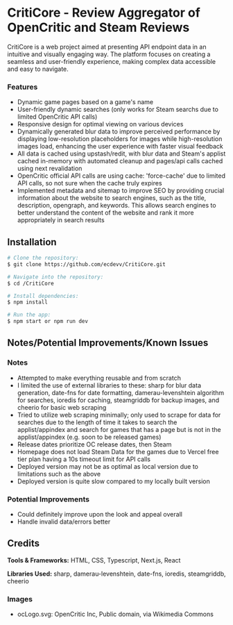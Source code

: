 # CritiCore - Review Aggregator of OpenCritic and Steam Reviews

CritiCore is a web project aimed at presenting API endpoint data in an intuitive and visually engaging way. The platform focuses on creating a seamless and user-friendly experience, making complex data accessible and easy to navigate.

### Features

- Dynamic game pages based on a game's name
- User-friendly dynamic searches (only works for Steam searchs due to limited OpenCritic API calls)
- Responsive design for optimal viewing on various devices
- Dynamically generated blur data to improve perceived performance by displaying low-resolution placeholders for images while high-resolution images load, enhancing the user experience with faster visual feedback
- All data is cached using upstash/redit, with blur data and Steam's applist cached in-memory with automated cleanup and pages/api calls cached using next revalidation
- OpenCritic official API calls are using cache: 'force-cache' due to limited API calls, so not sure when the cache truly expires
- Implemented metadata and sitemap to improve SEO by providing crucial information about the website to search engines, such as the title, description, opengraph, and keywords. This allows search engines to better understand the content of the website and rank it more appropriately in search results

## Installation

```bash
# Clone the repository:
$ git clone https://github.com/ecdevv/CritiCore.git

# Navigate into the repository:
$ cd /CritiCore

# Install dependencies:
$ npm install

# Run the app:
$ npm start or npm run dev
```

## Notes/Potential Improvements/Known Issues

### Notes

- Attempted to make everything reusable and from scratch
- I limited the use of external libraries to these: sharp for blur data generation, date-fns for date formatting, damerau-levenshtein algorithm for searches, ioredis for caching, steamgriddb for backup images, and cheerio for basic web scraping
- Tried to utilize web scraping minimally; only used to scrape for data for searches due to the length of time it takes to search the applist/appindex and search for games that has a page but is not in the applist/appindex (e.g. soon to be released games)
- Release dates prioritize OC release dates, then Steam
- Homepage does not load Steam Data for the games due to Vercel free tier plan having a 10s timeout limit for API calls
- Deployed version may not be as optimal as local version due to limitations such as the above
- Deployed version is quite slow compared to my locally built version

### Potential Improvements

- Could definitely improve upon the look and appeal overall
- Handle invalid data/errors better

## Credits

<strong>Tools & Frameworks:</strong> HTML, CSS, Typescript, Next.js, React

<strong>Libraries Used:</strong> sharp, damerau-levenshtein, date-fns, ioredis, steamgriddb, cheerio 

### Images
  - ocLogo.svg: OpenCritic Inc, Public domain, via Wikimedia Commons